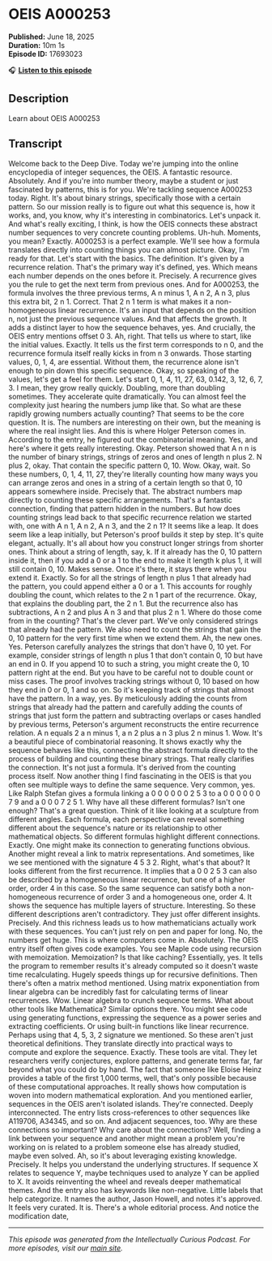 # OEIS A000253

**Published:** June 18, 2025  
**Duration:** 10m 1s  
**Episode ID:** 17693023

🎧 **[Listen to this episode](https://intellectuallycurious.buzzsprout.com/2529712/episodes/17693023-oeis-a000253)**

## Description

Learn about OEIS A000253

## Transcript

Welcome back to the Deep Dive. Today we're jumping into the online encyclopedia of integer sequences, the OEIS. A fantastic resource. Absolutely. And if you're into number theory, maybe a student or just fascinated by patterns, this is for you. We're tackling sequence A000253 today. Right. It's about binary strings, specifically those with a certain pattern. So our mission really is to figure out what this sequence is, how it works, and, you know, why it's interesting in combinatorics. Let's unpack it. And what's really exciting, I think, is how the OEIS connects these abstract number sequences to very concrete counting problems. Uh-huh. Moments, you mean? Exactly. A000253 is a perfect example. We'll see how a formula translates directly into counting things you can almost picture. Okay, I'm ready for that. Let's start with the basics. The definition. It's given by a recurrence relation. That's the primary way it's defined, yes. Which means each number depends on the ones before it. Precisely. A recurrence gives you the rule to get the next term from previous ones. And for A000253, the formula involves the three previous terms, A n minus 1, A n 2, A n 3, plus this extra bit, 2 n 1. Correct. That 2 n 1 term is what makes it a non-homogeneous linear recurrence. It's an input that depends on the position n, not just the previous sequence values. And that affects the growth. It adds a distinct layer to how the sequence behaves, yes. And crucially, the OEIS entry mentions offset 0 3. Ah, right. That tells us where to start, like the initial values. Exactly. It tells us the first term corresponds to n 0, and the recurrence formula itself really kicks in from n 3 onwards. Those starting values, 0, 1, 4, are essential. Without them, the recurrence alone isn't enough to pin down this specific sequence. Okay, so speaking of the values, let's get a feel for them. Let's start 0, 1, 4, 11, 27, 63, 0.142, 3, 12, 6, 7, 3. I mean, they grow really quickly. Doubling, more than doubling sometimes. They accelerate quite dramatically. You can almost feel the complexity just hearing the numbers jump like that. So what are these rapidly growing numbers actually counting? That seems to be the core question. It is. The numbers are interesting on their own, but the meaning is where the real insight lies. And this is where Holger Peterson comes in. According to the entry, he figured out the combinatorial meaning. Yes, and here's where it gets really interesting. Okay. Peterson showed that A n n is the number of binary strings, strings of zeros and ones of length n plus 2. N plus 2, okay. That contain the specific pattern 0, 10. Wow. Okay, wait. So these numbers, 0, 1, 4, 11, 27, they're literally counting how many ways you can arrange zeros and ones in a string of a certain length so that 0, 10 appears somewhere inside. Precisely that. The abstract numbers map directly to counting these specific arrangements. That's a fantastic connection, finding that pattern hidden in the numbers. But how does counting strings lead back to that specific recurrence relation we started with, one with A n 1, A n 2, A n 3, and the 2 n 1? It seems like a leap. It does seem like a leap initially, but Peterson's proof builds it step by step. It's quite elegant, actually. It's all about how you construct longer strings from shorter ones. Think about a string of length, say, k. If it already has the 0, 10 pattern inside it, then if you add a 0 or a 1 to the end to make it length k plus 1, it will still contain 0, 10. Makes sense. Once it's there, it stays there when you extend it. Exactly. So for all the strings of length n plus 1 that already had the pattern, you could append either a 0 or a 1. This accounts for roughly doubling the count, which relates to the 2 n 1 part of the recurrence. Okay, that explains the doubling part, the 2 n 1. But the recurrence also has subtractions, A n 2 and plus A n 3 and that plus 2 n 1. Where do those come from in the counting? That's the clever part. We've only considered strings that already had the pattern. We also need to count the strings that gain the 0, 10 pattern for the very first time when we extend them. Ah, the new ones. Yes. Peterson carefully analyzes the strings that don't have 0, 10 yet. For example, consider strings of length n plus 1 that don't contain 0, 10 but have an end in 0. If you append 10 to such a string, you might create the 0, 10 pattern right at the end. But you have to be careful not to double count or miss cases. The proof involves tracking strings without 0, 10 based on how they end in 0 or 0, 1 and so on. So it's keeping track of strings that almost have the pattern. In a way, yes. By meticulously adding the counts from strings that already had the pattern and carefully adding the counts of strings that just form the pattern and subtracting overlaps or cases handled by previous terms, Peterson's argument reconstructs the entire recurrence relation. A n equals 2 a n minus 1, a n 2 plus a n 3 plus 2 n minus 1. Wow. It's a beautiful piece of combinatorial reasoning. It shows exactly why the sequence behaves like this, connecting the abstract formula directly to the process of building and counting these binary strings. That really clarifies the connection. It's not just a formula. It's derived from the counting process itself. Now another thing I find fascinating in the OEIS is that you often see multiple ways to define the same sequence. Very common, yes. Like Ralph Stefan gives a formula linking a 0 0 0 0 0 0 2 5 3 to a 0 0 0 0 0 0 7 9 and a 0 0 0 7 2 5 1. Why have all these different formulas? Isn't one enough? That's a great question. Think of it like looking at a sculpture from different angles. Each formula, each perspective can reveal something different about the sequence's nature or its relationship to other mathematical objects. So different formulas highlight different connections. Exactly. One might make its connection to generating functions obvious. Another might reveal a link to matrix representations. And sometimes, like we see mentioned with the signature 4 5 3 2. Right, what's that about? It looks different from the first recurrence. It implies that a 0 0 2 5 3 can also be described by a homogeneous linear recurrence, but one of a higher order, order 4 in this case. So the same sequence can satisfy both a non-homogeneous recurrence of order 3 and a homogeneous one, order 4. It shows the sequence has multiple layers of structure. Interesting. So these different descriptions aren't contradictory. They just offer different insights. Precisely. And this richness leads us to how mathematicians actually work with these sequences. You can't just rely on pen and paper for long. No, the numbers get huge. This is where computers come in. Absolutely. The OEIS entry itself often gives code examples. You see Maple code using recursion with memoization. Memoization? Is that like caching? Essentially, yes. It tells the program to remember results it's already computed so it doesn't waste time recalculating. Hugely speeds things up for recursive definitions. Then there's often a matrix method mentioned. Using matrix exponentiation from linear algebra can be incredibly fast for calculating terms of linear recurrences. Wow. Linear algebra to crunch sequence terms. What about other tools like Mathematica? Similar options there. You might see code using generating functions, expressing the sequence as a power series and extracting coefficients. Or using built-in functions like linear recurrence. Perhaps using that 4, 5, 3, 2 signature we mentioned. So these aren't just theoretical definitions. They translate directly into practical ways to compute and explore the sequence. Exactly. These tools are vital. They let researchers verify conjectures, explore patterns, and generate terms far, far beyond what you could do by hand. The fact that someone like Eloise Heinz provides a table of the first 1,000 terms, well, that's only possible because of these computational approaches. It really shows how computation is woven into modern mathematical exploration. And you mentioned earlier, sequences in the OEIS aren't isolated islands. They're connected. Deeply interconnected. The entry lists cross-references to other sequences like A119706, A34345, and so on. And adjacent sequences, too. Why are these connections so important? Why care about the connections? Well, finding a link between your sequence and another might mean a problem you're working on is related to a problem someone else has already studied, maybe even solved. Ah, so it's about leveraging existing knowledge. Precisely. It helps you understand the underlying structures. If sequence X relates to sequence Y, maybe techniques used to analyze Y can be applied to X. It avoids reinventing the wheel and reveals deeper mathematical themes. And the entry also has keywords like non-negative. Little labels that help categorize. It names the author, Jason Howell, and notes it's approved. It feels very curated. It is. There's a whole editorial process. And notice the modification date,

---
*This episode was generated from the Intellectually Curious Podcast. For more episodes, visit our [main site](https://intellectuallycurious.buzzsprout.com).*
